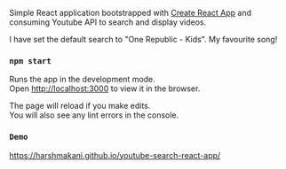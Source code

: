 Simple React application bootstrapped with [Create React App](https://github.com/facebook/create-react-app) and consuming Youtube API to search and display videos.

I have set the default search to "One Republic - Kids". My favourite song!

### `npm start`

Runs the app in the development mode.<br>
Open [http://localhost:3000](http://localhost:3000) to view it in the browser.

The page will reload if you make edits.<br>
You will also see any lint errors in the console.

### `Demo`
https://harshmakani.github.io/youtube-search-react-app/
